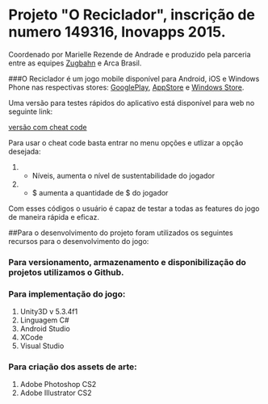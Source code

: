 # Projeto "O Reciclador", inscrição de numero 149316, Inovapps 2015.

Coordenado por Marielle Rezende de Andrade e produzido pela parceria entre as equipes [Zugbahn](http://zugbahn.com/) e Arca Brasil.

###O Reciclador é um jogo mobile disponível para Android, iOS e Windows Phone nas respectivas stores: [GooglePlay](https://play.google.com/store/apps/details?id=com.zugbahn.reciclador&ah=0pLaeSaaogRE_g2PMIkdGCxhVwI), [AppStore](https://itunes.apple.com/nz/app/o-reciclador/id1103375639?mt=8) e [Windows Store](https://www.microsoft.com/pt-br/store/games/o-reciclador/9nblggh4nmhx#app-details).

Uma versão para testes rápidos do aplicativo está disponível para web no seguinte link:

[versão com cheat code](https://dl.dropboxusercontent.com/u/108943740/Reciclador/WebGL/index.html)

Para usar o cheat code basta entrar no menu opções e utlizar a opção desejada:
1. + Níveis, aumenta o nível de sustentabilidade do jogador
2. + $ aumenta a quantidade de $ do jogador

Com esses códigos o usuário é capaz de testar a todas as features do jogo de maneira rápida e eficaz.

##Para o desenvolvimento do projeto foram utilizados os seguintes recursos para o desenvolvimento do jogo:

### Para versionamento, armazenamento e disponibilização do projetos utilizamos o Github.

### Para implementação do jogo:
1. Unity3D v 5.3.4f1
2. Linguagem C#
2. Android Studio
3. XCode
4. Visual Studio

### Para criação dos assets de arte:
1. Adobe Photoshop CS2
2. Adobe Illustrator CS2
